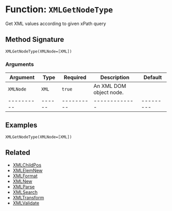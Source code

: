 [comment]: # (Note: This documentation is generated dynamically in the build process.  To modify the contents, change the javadoc on the _invoke method of the BIF class)

# Function: `XMLGetNodeType`

Get XML values according to given xPath query

## Method Signature
```
XMLGetNodeType(XMLNode=[XML])
```
### Arguments

| Argument | Type | Required | Description | Default |
|----------|------|----------|-------------|---------|
| `XMLNode` | `XML` | `true` | An XML DOM object node. | |
|----------|------|----------|-------------|---------|



## Examples

```
XMLGetNodeType(XMLNode=[XML])
```

## Related
  * [XMLChildPos](XMLChildPos.md)
  * [XMLElemNew](XMLElemNew.md)
  * [XMLFormat](XMLFormat.md)
  * [XMLNew](XMLNew.md)
  * [XMLParse](XMLParse.md)
  * [XMLSearch](XMLSearch.md)
  * [XMLTransform](XMLTransform.md)
  * [XMLValidate](XMLValidate.md)
